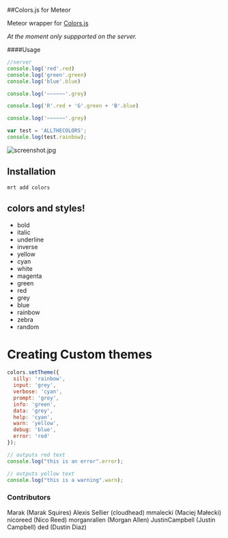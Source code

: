 ##Colors.js for Meteor

Meteor wrapper for [Colors.js](https://github.com/Marak/colors.js)  

_At the moment only suppported on the server._  

####Usage
````javascript
//server
console.log('red'.red)
console.log('green'.green)
console.log('blue'.blue)

console.log('~~~~~~'.grey)

console.log('R'.red + 'G'.green + 'B'.blue)

console.log('~~~~~~'.grey)

var test = 'ALLTHECOLORS';
console.log(test.rainbow);
````
<img src="https://raw.githubusercontent.com/nooitaf/meteor-colors/master/screenshot.jpg" alt="screenshot.jpg">


## Installation

    mrt add colors

## colors and styles!

- bold
- italic
- underline
- inverse
- yellow
- cyan
- white
- magenta
- green
- red
- grey
- blue
- rainbow
- zebra
- random


# Creating Custom themes

```js
colors.setTheme({
  silly: 'rainbow',
  input: 'grey',
  verbose: 'cyan',
  prompt: 'grey',
  info: 'green',
  data: 'grey',
  help: 'cyan',
  warn: 'yellow',
  debug: 'blue',
  error: 'red'
});

// outputs red text
console.log("this is an error".error);

// outputs yellow text
console.log("this is a warning".warn);
```


### Contributors 

Marak (Marak Squires)
Alexis Sellier (cloudhead)
mmalecki (Maciej Małecki)
nicoreed (Nico Reed)
morganrallen (Morgan Allen)
JustinCampbell (Justin Campbell)
ded (Dustin Diaz)
